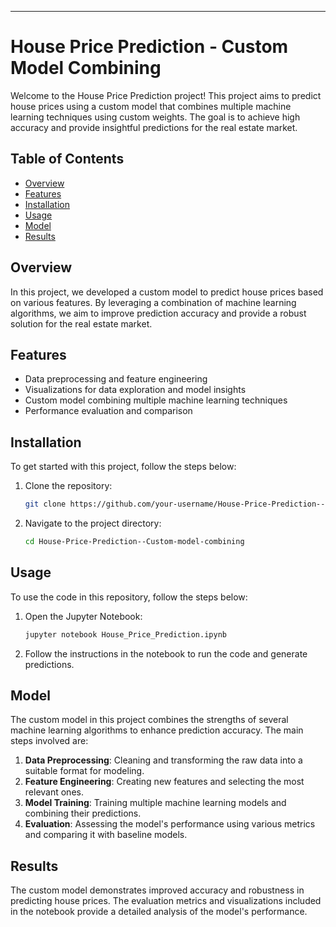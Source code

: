 ---

# House Price Prediction - Custom Model Combining

Welcome to the House Price Prediction project! This project aims to predict house prices using a custom model that combines multiple machine learning techniques using custom weights. The goal is to achieve high accuracy and provide insightful predictions for the real estate market.

## Table of Contents
- [Overview](#overview)
- [Features](#features)
- [Installation](#installation)
- [Usage](#usage)
- [Model](#model)
- [Results](#results)


## Overview
In this project, we developed a custom model to predict house prices based on various features. By leveraging a combination of machine learning algorithms, we aim to improve prediction accuracy and provide a robust solution for the real estate market.

## Features
- Data preprocessing and feature engineering
- Visualizations for data exploration and model insights
- Custom model combining multiple machine learning techniques
- Performance evaluation and comparison

## Installation
To get started with this project, follow the steps below:

1. Clone the repository:
    ```bash
    git clone https://github.com/your-username/House-Price-Prediction--Custom-model-combining.git
    ```

2. Navigate to the project directory:
    ```bash
    cd House-Price-Prediction--Custom-model-combining
    ```

## Usage
To use the code in this repository, follow the steps below:

1. Open the Jupyter Notebook:
    ```bash
    jupyter notebook House_Price_Prediction.ipynb
    ```

2. Follow the instructions in the notebook to run the code and generate predictions.

## Model
The custom model in this project combines the strengths of several machine learning algorithms to enhance prediction accuracy. The main steps involved are:

1. **Data Preprocessing**: Cleaning and transforming the raw data into a suitable format for modeling.
2. **Feature Engineering**: Creating new features and selecting the most relevant ones.
3. **Model Training**: Training multiple machine learning models and combining their predictions.
4. **Evaluation**: Assessing the model's performance using various metrics and comparing it with baseline models.

## Results
The custom model demonstrates improved accuracy and robustness in predicting house prices. The evaluation metrics and visualizations included in the notebook provide a detailed analysis of the model's performance.
